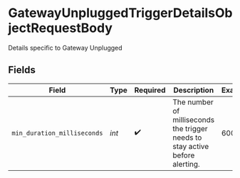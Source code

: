 # GatewayUnpluggedTriggerDetailsObjectRequestBody

Details specific to Gateway Unplugged


## Fields

| Field                                                                        | Type                                                                         | Required                                                                     | Description                                                                  | Example                                                                      |
| ---------------------------------------------------------------------------- | ---------------------------------------------------------------------------- | ---------------------------------------------------------------------------- | ---------------------------------------------------------------------------- | ---------------------------------------------------------------------------- |
| `min_duration_milliseconds`                                                  | *int*                                                                        | :heavy_check_mark:                                                           | The number of milliseconds the trigger needs to stay active before alerting. | 600000                                                                       |